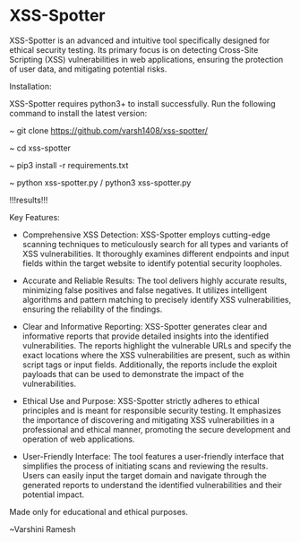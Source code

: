 # XSS-Spotter
XSS-Spotter is an advanced and intuitive tool specifically designed for ethical security testing. Its primary focus is on detecting Cross-Site Scripting (XSS) vulnerabilities in web applications, ensuring the protection of user data, and mitigating potential risks.

Installation:

XSS-Spotter requires python3+ to install successfully. Run the following command to install the latest version:

~ git clone https://github.com/varsh1408/xss-spotter/

~ cd xss-spotter

~ pip3 install -r requirements.txt

~ python xss-spotter.py / python3 xss-spotter.py
 
!!!results!!!

Key Features:

* Comprehensive XSS Detection: XSS-Spotter employs cutting-edge scanning techniques to meticulously search for all types and variants of XSS vulnerabilities. It thoroughly examines different endpoints and input fields within the target website to identify potential security loopholes.

* Accurate and Reliable Results: The tool delivers highly accurate results, minimizing false positives and false negatives. It utilizes intelligent algorithms and pattern matching to precisely identify XSS vulnerabilities, ensuring the reliability of the findings.

* Clear and Informative Reporting: XSS-Spotter generates clear and informative reports that provide detailed insights into the identified vulnerabilities. The reports highlight the vulnerable URLs and specify the exact locations where the XSS vulnerabilities are present, such as within script tags or input fields. Additionally, the reports include the exploit payloads that can be used to demonstrate the impact of the vulnerabilities.

* Ethical Use and Purpose: XSS-Spotter strictly adheres to ethical principles and is meant for responsible security testing. It emphasizes the importance of discovering and mitigating XSS vulnerabilities in a professional and ethical manner, promoting the secure development and operation of web applications.

* User-Friendly Interface: The tool features a user-friendly interface that simplifies the process of initiating scans and reviewing the results. Users can easily input the target domain and navigate through the generated reports to understand the identified vulnerabilities and their potential impact.



Made only for educational and ethical purposes.

~Varshini Ramesh
